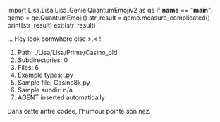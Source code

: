 
import Lisa.Lisa.Lisa_Genie.QuantumEmojiv2 as qe
if __name__ == "__main__":
  qemo = qe.QuantumEmoji()
  str_result = qemo.measure_complicated()
  print(str_result)
  exit(str_result)

... Hey look somwhere else >.< !

1. Path: ./Lisa/Lisa/Prime/Casino_old
2. Subdirectories: 0
3. Files: 6
4. Example types: .py
5. Sample file: Casino8k.py
6. Sample subdir: n/a
7. AGENT inserted automatically

Dans cette antre codée, l'humour pointe son nez.
